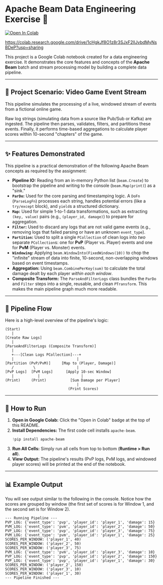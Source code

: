 # Apache Beam Data Engineering Exercise 🚀

[![Open In Colab](https://colab.research.google.com/assets/colab-badge.svg)](https://colab.research.google.com/drive/1cHgkJf8O1z8r3SJxF2lIJvbdMyNsBDeP?usp=sharing)

https://colab.research.google.com/drive/1cHgkJf8O1z8r3SJxF2lIJvbdMyNsBDeP?usp=sharing

This project is a Google Colab notebook created for a data engineering exercise. It demonstrates the core features and concepts of the **Apache Beam** batch and stream processing model by building a complete data pipeline.

---

## 🎯 Project Scenario: Video Game Event Stream

This pipeline simulates the processing of a live, windowed stream of events from a fictional online game.

Raw log strings (simulating data from a source like Pub/Sub or Kafka) are ingested. The pipeline then parses, validates, filters, and partitions these events. Finally, it performs time-based aggregations to calculate player scores within 10-second "chapters" of the game.

---

## ✨ Features Demonstrated

This pipeline is a practical demonstration of the following Apache Beam concepts as required by the assignment:

* **Pipeline IO:** Reading from an in-memory Python list (`beam.Create`) to bootstrap the pipeline and writing to the console (`beam.Map(print)`) as a "sink."
* **`ParDo`:** Used for the core parsing and timestamping logic. A `DoFn` (`ParseLogFn`) processes each string, handles potential errors (like a `try/except` block), and `yield`s a structured dictionary.
* **`Map`:** Used for simple 1-to-1 data transformations, such as extracting `(key, value)` pairs (e.g., `(player_id, damage)`) to prepare for aggregation.
* **`Filter`:** Used to discard any logs that are not valid game events (e.g., removing logs that failed parsing or have an unknown `event_type`).
* **`Partition`:** Used to split a single `PCollection` of clean logs into *two* separate `PCollection`s: one for **PvP** (Player vs. Player) events and one for **PvM** (Player vs. Monster) events.
* **`Windowing`:** Applying `beam.WindowInto(FixedWindows(10))` to chop the "infinite" stream of data into finite, 10-second, non-overlapping windows based on event timestamps.
* **Aggregation:** Using `beam.CombinePerKey(sum)` to calculate the total damage dealt by each player *within each window*.
* **Composite Transform:** The `ParseAndFilterLogs` class bundles the `ParDo` and `Filter` steps into a single, reusable, and clean `PTransform`. This makes the main pipeline graph much more readable.

---

## 🌊 Pipeline Flow

Here is a high-level overview of the pipeline's logic:

```
(Start)
   |
[Create Raw Logs]
   |
[ParseAndFilterLogs (Composite Transform)]
   |
   +---[Clean Logs PCollection]---+
   |                             |
[Partition (PvP/PvM)]     [Map to (Player, Damage)]
   /         \                   |
[PvP Logs]  [PvM Logs]      [Apply 10-sec Window]
   |           |                   |
(Print)     (Print)           [Sum Damage per Player]
                                 |
                             (Print Scores)
```

---

## 🏃 How to Run

1.  **Open in Google Colab:** Click the "Open in Colab" badge at the top of this README.
2.  **Install Dependencies:** The first code cell installs `apache-beam`.
    ```python
    !pip install apache-beam
    ```
3.  **Run All Cells:** Simply run all cells from top to bottom (**Runtime > Run all**).
4.  **View Output:** The pipeline's results (PvP logs, PvM logs, and windowed player scores) will be printed at the end of the notebook.

---

## 📊 Example Output

You will see output similar to the following in the console. Notice how the scores are grouped by window (the first set of scores is for Window 1, and the second set is for Window 2).

```
--- Running Pipeline ---
PVP_LOG: {'event_type': 'pvp', 'player_id': 'player_1', 'damage': 15}
PVM_LOG: {'event_type': 'pvm', 'player_id': 'player_2', 'damage': 50}
PVP_LOG: {'event_type': 'pvp', 'player_id': 'player_3', 'damage': 75}
PVM_LOG: {'event_type': 'pvm', 'player_id': 'player_1', 'damage': 25}
SCORES_PER_WINDOW: ('player_1', 40)
SCORES_PER_WINDOW: ('player_2', 50)
SCORES_PER_WINDOW: ('player_3', 75)
PVM_LOG: {'event_type': 'pvm', 'player_id': 'player_3', 'damage': 10}
PVP_LOG: {'event_type': 'pvp', 'player_id': 'player_2', 'damage': 150}
PVP_LOG: {'event_type': 'pvp', 'player_id': 'player_1', 'damage': 30}
SCORES_PER_WINDOW: ('player_2', 150)
SCORES_PER_WINDOW: ('player_3', 10)
SCORES_PER_WINDOW: ('player_1', 30)
--- Pipeline Finished ---
```
